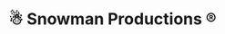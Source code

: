 <html lang="en">
<head>
    <meta charset="UTF-8">
    <meta name="viewport" content="width=device-width, initial-scale=1.0">
    <title>Superscript with Registered Trademark Symbol</title>
    
</head>
<body>
    <h1>&#9731; Snowman Productions &reg;</h1></h1>
</body>
</html>
